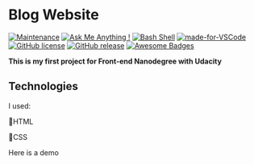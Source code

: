 # Blog Website
[![Maintenance](https://img.shields.io/badge/Maintained%3F-yes-green.svg)](https://GitHub.com/Naereen/StrapDown.js/graphs/commit-activity) [![Ask Me Anything !](https://img.shields.io/badge/Ask%20me-anything-1abc9c.svg)](https://GitHub.com/Naereen/ama) [![Bash Shell](https://badges.frapsoft.com/bash/v1/bash.png?v=103)](https://github.com/ellerbrock/open-source-badges/) [![made-for-VSCode](https://img.shields.io/badge/Made%20for-VSCode-1f425f.svg)](https://code.visualstudio.com/) [![GitHub license](https://img.shields.io/github/license/Naereen/StrapDown.js.svg)](https://github.com/Naereen/StrapDown.js/blob/master/LICENSE) [![GitHub release](https://img.shields.io/github/release/Naereen/StrapDown.js.svg)](https://GitHub.com/Naereen/StrapDown.js/releases/) [![Awesome Badges](https://img.shields.io/badge/badges-awesome-green.svg)](https://github.com/Naereen/badges) 

**This is my first project for Front-end Nanodegree with Udacity**

## Technologies

I used: 

:orange_heart:HTML

:blue_heart:CSS

Here is a demo

